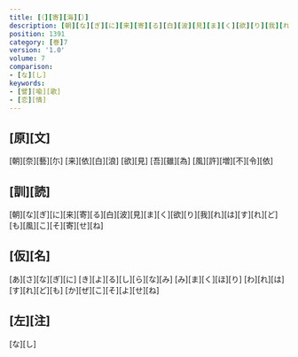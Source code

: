 ```yaml
---
title: [（][寄][海][）]
description: [朝][な][ぎ][に][来][寄][る][白][波][見][ま][く][欲][り][我][れ][は][す][れ][ど][も][風][こ][そ][寄][せ][ね]
position: 1391
category: [巻]7
version: '1.0'
volume: 7
comparison:
- [な][し]
keywords:
- [譬][喩][歌]
- [恋][情]
---
```


## [原][文]

[朝][奈][藝][尓] [来][依][白][浪] [欲][見] [吾][雖][為] [風][許][増][不][令][依]

## [訓][読]

[朝][な][ぎ][に][来][寄][る][白][波][見][ま][く][欲][り][我][れ][は][す][れ][ど][も][風][こ][そ][寄][せ][ね]

## [仮][名]

[あ][さ][な][ぎ][に] [き][よ][る][し][ら][な][み] [み][ま][く][ほ][り] [わ][れ][は][す][れ][ど][も] [か][ぜ][こ][そ][よ][せ][ね]

## [左][注]

[な][し]
